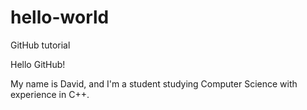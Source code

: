 # hello-world
GitHub tutorial

Hello GitHub!

My name is David, and I'm a student studying Computer Science with experience in C++. 

